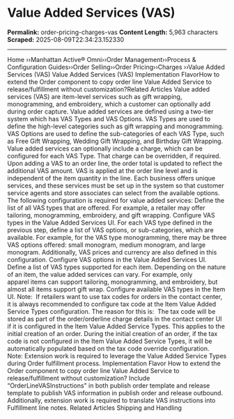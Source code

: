 # Value Added Services (VAS)

**Permalink:** order-pricing-charges-vas
**Content Length:** 5,963 characters
**Scraped:** 2025-08-09T22:34:23.152330

---

Home &rsaquo;&rsaquo;Manhattan Active® Omni&rsaquo;&rsaquo;Order Management&rsaquo;&rsaquo;Process & Configuration Guides&rsaquo;&rsaquo;Order Selling&rsaquo;&rsaquo;Order Pricing&rsaquo;&rsaquo;Charges ››Value Added Services (VAS) Value Added Services (VAS) Implementation FlavorHow to extend the Order component to copy order line Value Added Service to release/fulfillment without customization?Related Articles Value added services (VAS) are item-level services such as gift wrapping, monogramming, and embroidery, which a customer can optionally add during order capture. Value added services are defined using a two-tier system which has VAS Types and VAS Options. VAS Types are used to define the high-level categories such as gift wrapping and monogramming. VAS Options are used to define the sub-categories of each VAS Type, such as Free Gift Wrapping, Wedding Gift Wrapping, and Birthday Gift Wrapping.&nbsp; Value added services can optionally include a charge, which can be configured for each VAS Type. That charge can be overridden, if required. Upon adding a VAS to an order line, the order total is updated to reflect the additional VAS amount. VAS is applied at the order line level and is independent of the item quantity in the line. Each business offers unique services, and these services must be set up in the system so that&nbsp;customer service agents&nbsp;and store associates&nbsp;can select from the available options. The following configuration is required for value added services: Define the list of all VAS types that are offered. For example, a retailer may offer tailoring, monogramming, embroidery, and gift wrapping. Configure VAS types in the&nbsp;Value Added Services UI. For each VAS type defined in the previous step, define a list of VAS options, or sub-categories, which are available. For example, for the VAS type monogramming, there may be three VAS options offered: small monogram, medium monogram, and large monogram. Additionally, VAS prices and currency are also defined in this configuration.&nbsp;Configure VAS options in the&nbsp;Value Added Services&nbsp;UI. &nbsp; Define a list of VAS types&nbsp;supported for each&nbsp;item. Depending on the nature of an item, the value added services can vary. For example, only apparel&nbsp;items can support&nbsp;tailoring, monogramming, and embroidery, but almost all&nbsp;items support&nbsp;gift wrap. Configure available VAS types in the Item UI. Note:&nbsp; If retailers want to use tax codes for orders in the contact center, it is always recommended to configure tax code at the Item Value Added Service Types configuration. The reason for this is:&nbsp; The tax code will be stored as part of the order/orderline charge details in the contact center UI if it is configured in the Item Value Added Service Types. This applies to the initial creation of an order. During the initial creation of an order, if the tax code is not configured in the Item Value Added Service Types, it will be automatically populated based on the tax code override configuration.&nbsp; Note: Extension work is required to leverage the Value Added Service Types during Order fulfillment process. Implementation Flavor How to extend the Order component to copy order line Value Added Service to release/fulfillment without customization? Include &ldquo;OrderLineVASInstructions&quot; in both publish order template and release template to publish VAS information in publish order and release outbound. Additionally, extension work is required to translate VAS instructions into Fulfillment line notes. Related Articles Shipping and Handling